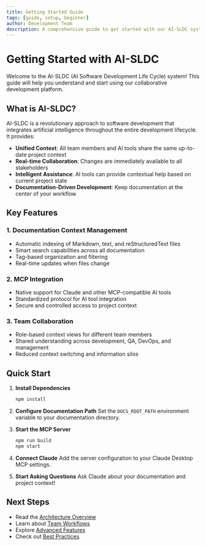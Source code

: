 ```yaml
---
title: Getting Started Guide
tags: [guide, setup, beginner]
author: Development Team
description: A comprehensive guide to get started with our AI-SLDC system
---
```


# Getting Started with AI-SLDC

Welcome to the AI-SLDC (AI Software Development Life Cycle) system! This guide will help you understand and start using our collaborative development platform.

## What is AI-SLDC?

AI-SLDC is a revolutionary approach to software development that integrates artificial intelligence throughout the entire development lifecycle. It provides:

- **Unified Context**: All team members and AI tools share the same up-to-date project context
- **Real-time Collaboration**: Changes are immediately available to all stakeholders
- **Intelligent Assistance**: AI tools can provide contextual help based on current project state
- **Documentation-Driven Development**: Keep documentation at the center of your workflow

## Key Features

### 1. Documentation Context Management
- Automatic indexing of Markdown, text, and reStructuredText files
- Smart search capabilities across all documentation
- Tag-based organization and filtering
- Real-time updates when files change

### 2. MCP Integration
- Native support for Claude and other MCP-compatible AI tools
- Standardized protocol for AI tool integration
- Secure and controlled access to project context

### 3. Team Collaboration
- Role-based context views for different team members
- Shared understanding across development, QA, DevOps, and management
- Reduced context switching and information silos

## Quick Start

1. **Install Dependencies**
   ```bash
   npm install
   ```

2. **Configure Documentation Path**
   Set the `DOCS_ROOT_PATH` environment variable to your documentation directory.

3. **Start the MCP Server**
   ```bash
   npm run build
   npm start
   ```

4. **Connect Claude**
   Add the server configuration to your Claude Desktop MCP settings.

5. **Start Asking Questions**
   Ask Claude about your documentation and project context!

## Next Steps

- Read the [Architecture Overview](architecture.md)
- Learn about [Team Workflows](workflows.md)
- Explore [Advanced Features](advanced-features.md)
- Check out [Best Practices](best-practices.md)